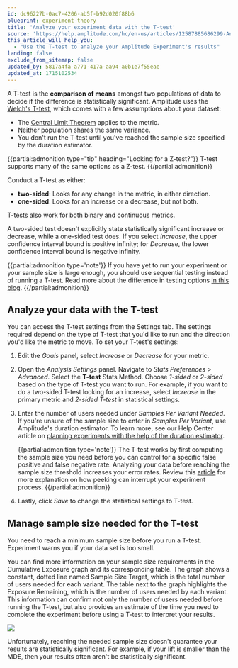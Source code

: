 ```yaml
---
id: dc96227b-0ac7-4206-ab5f-b92d020f88b6
blueprint: experiment-theory
title: 'Analyze your experiment data with the T-test'
source: 'https://help.amplitude.com/hc/en-us/articles/12587885686299-Analyze-your-experiment-data-with-the-T-test'
this_article_will_help_you:
  - "Use the T-test to analyze your Amplitude Experiment's results"
landing: false
exclude_from_sitemap: false
updated_by: 5817a4fa-a771-417a-aa94-a0b1e7f55eae
updated_at: 1715102534
---
```


A T-test is the **comparison of means** amongst two populations of data to decide if the difference is statistically significant. Amplitude uses the [Welch's T-test](https://en.wikipedia.org/wiki/Welch%27s_t-test), which comes with a few assumptions about your dataset:

* The [Central Limit Theorem](https://en.wikipedia.org/wiki/Central_limit_theorem) applies to the metric.
* Neither population shares the same variance.
* You don't run the T-test until you've reached the sample size specified by the duration estimator.

{{partial:admonition type="tip" heading="Looking for a Z-test?"}}
T-test supports many of the same options as a Z-test.
{{/partial:admonition}}

Conduct a T-test as either:
* **two-sided**:  Looks for any change in the metric, in either direction.
* **one-sided**: Looks for an increase or a decrease, but not both. 

T-tests also work for both binary and continuous metrics.

A two-sided test doesn't explicitly state statistically significant increase or decrease, while a one-sided test does. If you select *Increase*, the upper confidence interval bound is positive infinity; for *Decrease*, the lower confidence interval bound is negative infinity.

{{partial:admonition type='note'}}
If you have yet to run your experiment or your sample size is large enough, you should use sequential testing instead of running a T-test. Read more about the difference in testing options [in this blog](https://amplitude.com/blog/sequential-test-vs-t-test).
{{/partial:admonition}}

## Analyze your data with the T-test

You can access the T-test settings from the Settings tab. The settings required depend on the type of T-test that you'd like to run and the direction you'd like the metric to move. To set your T-test's settings:

1. Edit the *Goals* panel, select *Increase* or *Decrease* for your metric.
2. Open the *Analysis Settings* panel. Navigate to *Stats Preferences > Advanced*. Select the **T-test** Stats Method. Choose *1-sided* or *2-sided* based on the type of T-test you want to run. For example, if you want to do a two-sided T-test looking for an increase, select *Increase* in the primary metric and *2-sided T-test* in statistical settings.
3. Enter the number of users needed under *Samples Per Variant Needed*. If you're unsure of the sample size to enter in *Samples Per Variant*, use Amplitude's duration estimator. To learn more, see our Help Center article on [planning experiments with the help of the duration estimator](/docs/feature-experiment/workflow/experiment-estimate-duration).

    {{partial:admonition type='note'}}
    The T-test works by first computing the sample size you need before you can control for a specific false positive and false negative rate. Analyzing your data before reaching the sample size threshold increases your error rates. Review this [article](https://medium.com/@SkyscannerEng/the-fourth-ghost-of-experimentation-peeking-b33890dcd3de) for more explanation on how peeking can interrupt your experiment process.
    {{/partial:admonition}}

4. Lastly, click *Save* to change the statistical settings to T-test.

## Manage sample size needed for the T-test

You need to reach a minimum sample size before you run a T-test. Experiment warns you if your data set is too small. 

You can find more information on your sample size requirements in the Cumulative Exposure graph and its corresponding table. The graph shows a constant, dotted line named Sample Size Target, which is the total number of users needed for each variant. The table next to the graph highlights the Exposure Remaining, which is the number of users needed by each variant. This information can confirm not only the number of users needed before running the T-test, but also provides an estimate of the time you need to complete the experiment before using a T-test to interpret your results.

![](/docs/output/img/experiment-theory/RM3egRnbjtRu6omQuMOnWLzB454XqT8c0Zggca7cXJGi3BM6utiLZjfABHlMD3LEQi3rkWuz1DWXwinwVTJeZ3WQ40aAi9qhQAFzhO769-nlNFWRhYzAhzOVPTk0UHO6k323AO60QDFVCgcZE-AThMY)

Unfortunately, reaching the needed sample size doesn't guarantee your results are statistically significant. For example, if your lift is smaller than the MDE, then your results often aren't be statistically significant.